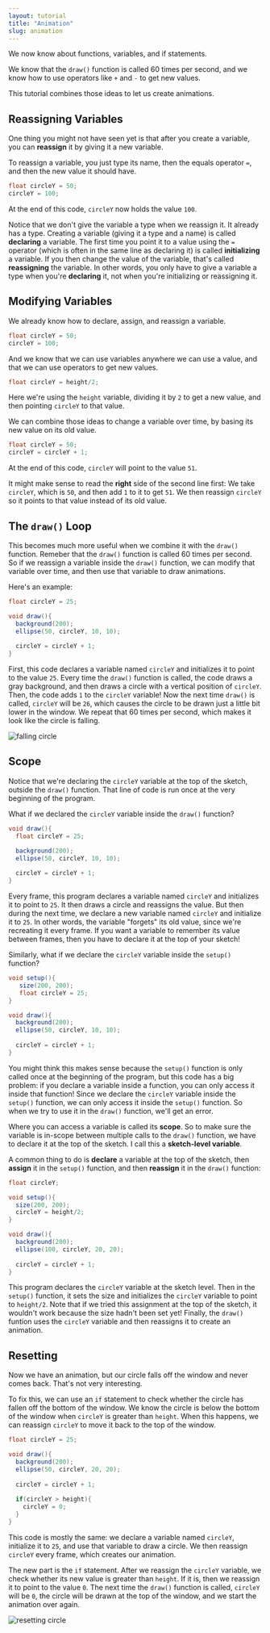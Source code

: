 ```yaml
---
layout: tutorial
title: "Animation"
slug: animation
---
```


We now know about functions, variables, and if statements.

We know that the `draw()` function is called 60 times per second, and we know how to use operators like `+` and `-` to get new values.

This tutorial combines those ideas to let us create animations.

## Reassigning Variables

One thing you might not have seen yet is that after you create a variable, you can **reassign** it by giving it a new variable.

To reassign a variable, you just type its name, then the equals operator `=`, and then the new value it should have.

```java
float circleY = 50;
circleY = 100;
```

At the end of this code, `circleY` now holds the value `100`.

Notice that we don't give the variable a type when we reassign it. It already has a type. Creating a variable (giving it a type and a name) is called **declaring** a variable. The first time you point it to a value using the `=` operator (which is often in the same line as declaring it) is called **initializing** a variable. If you then change the value of the variable, that's called **reassigning** the variable. In other words, you only have to give a variable a type when you're **declaring** it, not when you're initializing or reassigning it.

## Modifying Variables

We already know how to declare, assign, and reassign a variable.

```java
float circleY = 50;
circleY = 100;
```

And we know that we can use variables anywhere we can use a value, and that we can use operators to get new values.

```java
float circleY = height/2;
```

Here we're using the `height` variable, dividing it by `2` to get a new value, and then pointing `circleY` to that value.

We can combine those ideas to change a variable over time, by basing its new value on its old value.

```java
float circleY = 50;
circleY = circleY + 1;
```

At the end of this code, `circleY` will point to the value `51`.

It might make sense to read the **right** side of the second line first: We take `circleY`, which is `50`, and then add `1` to it to get `51`. We then reassign `circleY` so it points to that value instead of its old value.

## The `draw()` Loop

This becomes much more useful when we combine it with the `draw()` function. Remeber that the `draw()` function is called 60 times per second. So if we reassign a variable inside the `draw()` function, we can modify that variable over time, and then use that variable to draw animations.

Here's an example:

```java
float circleY = 25;

void draw(){
  background(200);
  ellipse(50, circleY, 10, 10);
  
  circleY = circleY + 1;
}
```

First, this code declares a variable named `circleY` and initializes it to point to the value `25`. Every time the `draw()` function is called, the code draws a gray background, and then draws a circle with a vertical position of `circleY`. Then, the code adds `1` to the `circleY` variable! Now the next time `draw()` is called, `circleY` will be `26`, which causes the circle to be drawn just a little bit lower in the window. We repeat that 60 times per second, which makes it look like the circle is falling.

![falling circle](/tutorials/processing/animation-1.gif)

## Scope

Notice that we're declaring the `circleY` variable at the top of the sketch, outside the `draw()` function. That line of code is run once at the very beginning of the program.

What if we declared the `circleY` variable inside the `draw()` function?

```java
void draw(){
  float circleY = 25;

  background(200);
  ellipse(50, circleY, 10, 10);
  
  circleY = circleY + 1;
}
```

Every frame, this program declares a variable named `circleY` and initializes it to point to `25`. It then draws a circle and reassigns the value. But then during the next time, we declare a new variable named `circleY` and initialize it to `25`. In other words, the variable "forgets" its old value, since we're recreating it every frame. If you want a variable to remember its value between frames, then you have to declare it at the top of your sketch!

Similarly, what if we declare the `circleY` variable inside the `setup()` function?

```java
void setup(){
   size(200, 200);
   float circleY = 25;
}

void draw(){
  background(200);
  ellipse(50, circleY, 10, 10);
  
  circleY = circleY + 1;
}
```

You might think this makes sense because the `setup()` function is only called once at the beginning of the program, but this code has a big problem: if you declare a variable inside a function, you can only access it inside that function! Since we declare the `circleY` variable inside the `setup()` function, we can only access it inside the `setup()` function. So when we try to use it in the `draw()` function, we'll get an error.

Where you can access a variable is called its **scope**. So to make sure the variable is in-scope between multiple calls to the `draw()` function, we have to declare it at the top of the sketch. I call this a **sketch-level variable**.

A common thing to do is **declare** a variable at the top of the sketch, then **assign** it in the `setup()` function, and then **reassign** it in the `draw()` function:

```java
float circleY;

void setup(){
  size(200, 200);
  circleY = height/2;
}

void draw(){
  background(200);
  ellipse(100, circleY, 20, 20);
  
  circleY = circleY + 1;
}
```

This program declares the `circleY` variable at the sketch level. Then in the `setup()` function, it sets the size and initializes the `circleY` variable to point to `height/2`. Note that if we tried this assignment at the top of the sketch, it wouldn't work because the size hadn't been set yet! Finally, the `draw()` funtion uses the `circleY` variable and then reassigns it to create an animation.

## Resetting

Now we have an animation, but our circle falls off the window and never comes back. That's not very interesting.

To fix this, we can use an `if` statement to check whether the circle has fallen off the bottom of the window. We know the circle is below the bottom of the window when `circleY` is greater than `height`. When this happens, we can reassign `circleY` to move it back to the top of the window. 

```java
float circleY = 25;

void draw(){
  background(200);
  ellipse(50, circleY, 20, 20);
  
  circleY = circleY + 1;
  
  if(circleY > height){
    circleY = 0; 
  }
}
```

This code is mostly the same: we declare a variable named `circleY`, initialize it to `25`, and use that variable to draw a circle. We then reassign `circleY` every frame, which creates our animation.

The new part is the `if` statement. After we reassign the `circleY` variable, we check whether its new value is greater than `height`. If it is, then we reassign it to point to the value `0`. The next time the `draw()` function is called, `circleY` will be `0`, the circle will be drawn at the top of the window, and we start the animation over again.

![resetting circle](/tutorials/processing/animation-2.gif)


